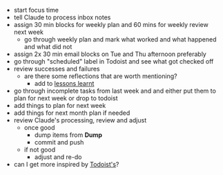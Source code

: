 - start focus time
- tell Claude to process inbox notes
- assign 30 min blocks for weekly plan and 60 mins for weekly review next week
	- go through weekly plan and mark what worked and what happened and what did not
- assign 2x 30 min email blocks on Tue and Thu afternoon preferably
- go through "scheduled" label in Todoist and see what got checked off
- review successes and failures
	- are there some reflections that are worth mentioning?
		- add to [lessons learnt](https://docs.google.com/document/d/1osFt0K5-JgpnrylTbsdDNvtcjI2beR-VD2HMYufPy1I/edit?tab=t.0)
- go through incomplete tasks from last week and and either put them to plan for next week or drop to todoist
- add things to plan for next week
- add things for next month plan if needed
- review Claude's processing, review and adjust
	- once good
		- dump items from **Dump**
		- commit and push
	- if not good
		- adjust and re-do
- can I get more inspired by [Todoist's](https://www.todoist.com/cs/productivity-methods/weekly-review)?